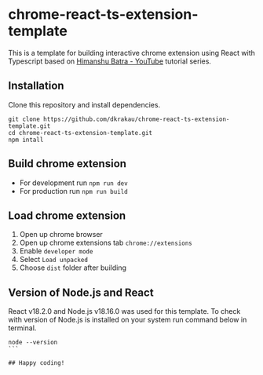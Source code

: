 # chrome-react-ts-extension-template

This is a template for building interactive chrome extension using React with Typescript based on [Himanshu Batra - YouTube](https://www.youtube.com/watch?v=rAZXWkVhCgg&list=PLBS1L3Ug2VVods9GnWbJc__STt9VnrJ9Z&index=1) tutorial series.

## Installation

Clone this repository and install dependencies.
```
git clone https://github.com/dkrakau/chrome-react-ts-extension-template.git
cd chrome-react-ts-extension-template.git
npm intall
```

## Build chrome extension

* For development run ```npm run dev```
* For production run ```npm run build```

## Load chrome extension

1. Open up chrome browser
2. Open up chrome extensions tab ```chrome://extensions```
3. Enable ```developer mode```
4. Select ```Load unpacked```
5. Choose ```dist``` folder after building

## Version of Node.js and React
React v18.2.0 and Node.js v18.16.0 was used for this template. To check with version of Node.js is installed on your system run command below in terminal.
````
node --version
```

## Happy coding!